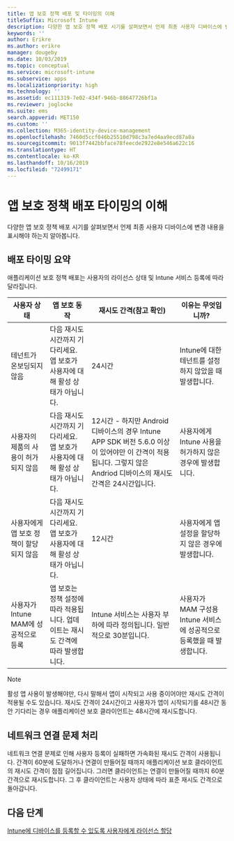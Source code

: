 ```yaml
---
title: 앱 보호 정책 배포 및 타이밍의 이해
titleSuffix: Microsoft Intune
description: 다양한 앱 보호 정책 배포 시기를 살펴보면서 언제 최종 사용자 디바이스에 변경 내용을 표시해야 하는지 알아봅니다.
keywords: ''
author: Erikre
ms.author: erikre
manager: dougeby
ms.date: 10/03/2019
ms.topic: conceptual
ms.service: microsoft-intune
ms.subservice: apps
ms.localizationpriority: high
ms.technology: ''
ms.assetid: ec111319-7e02-434f-946b-88647726bf1a
ms.reviewer: joglocke
ms.suite: ems
search.appverid: MET150
ms.custom: ''
ms.collection: M365-identity-device-management
ms.openlocfilehash: 7460d5ccf046b25510d798c3a7ed4aa9ecd87a8a
ms.sourcegitcommit: 9013f7442bbface78feecde2922e8e546a622c16
ms.translationtype: HT
ms.contentlocale: ko-KR
ms.lasthandoff: 10/16/2019
ms.locfileid: "72499171"
---
```

# <a name="understand-app-protection-policy-delivery-timing"></a>앱 보호 정책 배포 타이밍의 이해

다양한 앱 보호 정책 배포 시기를 살펴보면서 언제 최종 사용자 디바이스에 변경 내용을 표시해야 하는지 알아봅니다.

## <a name="delivery-timing-summary"></a>배포 타이밍 요약

애플리케이션 보호 정책 배포는 사용자의 라이선스 상태 및 Intune 서비스 등록에 따라 달라집니다.  

|    사용자 상태    |    앱 보호 동작     |    재시도 간격(참고 확인)    |    이유는 무엇입니까?    |
|-----------------------------------------------------|-------------------------------------------------------------------------------------------------|--------------------------------------------------------------------------------------|-----------------------------------------------------------------------------------------------------------|
|    테넌트가 온보딩되지 않음    |    다음 재시도 시간까지 기다리세요.  앱 보호가 사용자에 대해 활성 상태가 아닙니다.    |    24시간    |    Intune에 대한 테넌트를 설정하지 않았을 때 발생합니다.    |
|    사용자의 제품의 사용이 허가되지 않음     |    다음 재시도 시간까지 기다리세요.  앱 보호가 사용자에 대해 활성 상태가 아닙니다.     |    12시간 - 하지만 Android 디바이스의 경우 Intune APP SDK 버전 5.6.0 이상이 있어야만 이 간격이 적용됩니다. 그렇지 않은 Andriod 디바이스의 재시도 간격은 24시간입니다.   |    사용자에게 Intune 사용을 허가하지 않은 경우에 발생합니다.    |
|    사용자에게 앱 보호 정책이 할당되지 않음    |    다음 재시도 시간까지 기다리세요.  앱 보호가 사용자에 대해 활성 상태가 아닙니다.    |    12시간        |    사용자에게 앱 설정을 할당하지 않은 경우에 발생합니다.    |
|    사용자가 Intune MAM에 성공적으로 등록    |    앱 보호는 정책 설정에 따라 적용됩니다.    업데이트는 재시도 간격에 따라 발생합니다.    |    Intune 서비스는 사용자 부하에 따라 정의됩니다.    일반적으로 30분입니다.     |    사용자가 MAM 구성용 Intune 서비스에 성공적으로 등록했을 때 발생합니다.    |

> [!NOTE]
> 활성 앱 사용이 발생해야만, 다시 말해서 앱이 시작되고 사용 중이어야만 재시도 간격이 적용될 수도 있습니다.  재시도 간격이 24시간이고 사용자가 앱이 시작되기를 48시간 동안 기다리는 경우 애플리케이션 보호 클라이언트는 48시간에 재시도합니다.

## <a name="handling-network-connectivity-issues"></a>네트워크 연결 문제 처리

네트워크 연결 문제로 인해 사용자 등록이 실패하면 가속화된 재시도 간격이 사용됩니다.  간격이 60분에 도달하거나 연결이 만들어질 때까지 애플리케이션 보호 클라이언트의 재시도 간격이 점점 길어집니다.  그러면 클라이언트는 연결이 만들어질 때까지 60분 간격으로 재시도합니다. 그 후 클라이언트는 사용자 상태에 따라 표준 재시도 간격으로 돌아갑니다.

## <a name="next-steps"></a>다음 단계

[Intune에 디바이스를 등록할 수 있도록 사용자에게 라이선스 할당](../fundamentals/licenses-assign.md)

